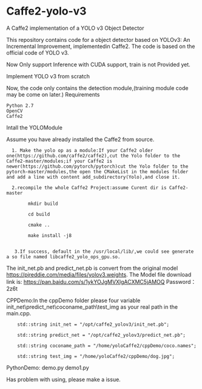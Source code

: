 # Caffe2-yolo-v3
A Caffe2 implementation of a YOLO v3 Object Detector

This repository contains code for a object detector based on YOLOv3: An Incremental Improvement, implementedin Caffe2. The code is based on the official code of YOLO v3.

Now Only support Inference with CUDA support, train is not Provided yet.


Implement YOLO v3 from scratch

Now, the code only contains the detection module,(training module code may be come on later.)
Requirements

    Python 2.7
    OpenCV
    Caffe2

Intall the YOLOModule

  Assume you have already installed the Caffe2 from source.
  
      1. Make the yolo op as a module:If your Caffe2 older one(https://github.com/caffe2/caffe2),cut the Yolo folder to the Caffe2-master/modules;if your Caffe2 is newer(https://github.com/pytorch/pytorch)cut the Yolo folder to the pytorch-master/modules,the open the CMakeList in the modules folder and add a line with content add_subdirectory(Yolo),and close it.

      2.recompile the whole Caffe2 Project:assume Curent dir is Caffe2-master

            mkdir build

            cd build

            cmake ..

            make install -j8


       3.If success, default in the /usr/local/lib/,we could see generate a so file named libcaffe2_yolo_ops_gpu.so.

The init_net.pb and predict_net.pb is convert from the original model https://pjreddie.com/media/files/yolov3.weights.
The Model file download link is: https://pan.baidu.com/s/1ykYOJgMVXlgACXMC5jAMOQ Password：2z6t

CPPDemo:In the cppDemo folder
please four variable init_net\predict_net\coconame_path\test_img as your real path in the main.cpp.

        std::string init_net = "/opt/caffe2_yolov3/init_net.pb";

        std::string predict_net = "/opt/caffe2_yolov3/predict_net.pb";

        std::string coconame_path = "/home/yoloCaffe2/cppDemo/coco.names";

        std::string test_img = "/home/yoloCaffe2/cppDemo/dog.jpg";
  
PythonDemo: demo.py demo1.py

Has problem with using, please make a issue.

